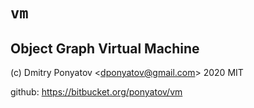 # `vm`
## Object Graph Virtual Machine

(c) Dmitry Ponyatov <<dponyatov@gmail.com>> 2020 MIT

github: https://bitbucket.org/ponyatov/vm
